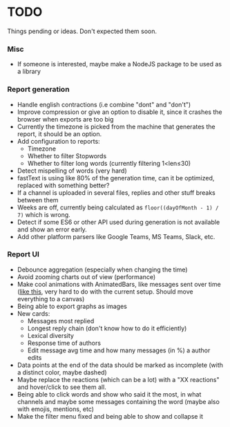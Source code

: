 # TODO

Things pending or ideas. Don't expected them soon.

### Misc

* If someone is interested, maybe make a NodeJS package to be used as a library

### Report generation

* Handle english contractions (i.e combine "dont" and "don't")
* Improve compression or give an option to disable it, since it crashes the browser when exports are too big
* Currently the timezone is picked from the machine that generates the report, it should be an option.
* Add configuration to reports:
   - Timezone
   - Whether to filter Stopwords
   - Whether to filter long words (currently filtering 1&lt;len&le;30)
* Detect mispelling of words (very hard)
* fastText is using like 80% of the generation time, can it be optimized, replaced with something better?
* If a channel is uploaded in several files, replies and other stuff breaks between them
* Weeks are off, currently being calculated as `floor((dayOfMonth - 1) / 7)` which is wrong.
* Detect if some ES6 or other API used during generation is not available and show an error early.
* Add other platform parsers like Google Teams, MS Teams, Slack, etc.

### Report UI

* Debounce aggregation (especially when changing the time)
* Avoid zooming charts out of view (performance)
* Make cool animations with AnimatedBars, like messages sent over time ([like this](https://www.reddit.com/r/dataisbeautiful/comments/cxuah9/usage_share_of_internet_browsers_1996_2019_oc/), very hard to do with the current setup. Should move everything to a canvas)
* Being able to export graphs as images
* New cards:
  * Messages most replied
  * Longest reply chain (don't know how to do it efficiently)
  * Lexical diversity
  * Response time of authors
  * Edit message avg time and how many messages (in %) a author edits
* Data points at the end of the data should be marked as incomplete (with a distinct color, maybe dashed)
* Maybe replace the reactions (which can be a lot) with a "XX reactions" and hover/click to see them all.
* Being able to click words and show who said it the most, in what channels and maybe some messages containing the word (maybe also with emojis, mentions, etc)
* Make the filter menu fixed and being able to show and collapse it
